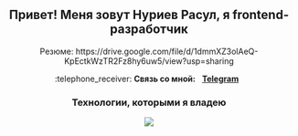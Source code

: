 <div id="header" align="center">
	<h2>Привет! Меня зовут Нуриев Расул, я frontend-разработчик</h2>
</div>

<p align="center">
	Резюме: https://drive.google.com/file/d/1dmmXZ3olAeQ-KpEctkWzTR2Fz8hy6uw5/view?usp=sharing
</p>

<p align="center">
	:telephone_receiver: <b>Связь со мной:</b> &nbsp; <b><a href="https://t.me/tevirphello">Telegram</a></b>  &nbsp
</p>
<div id="technologies" align="center" display="inline">
	<h3>Технологии, которыми я владею</h3>    
	<img src="https://skillicons.dev/icons?i=react,ts,redux,nodejs,express,mongodb,git,html,css,js,figma,postman" />
</div>






